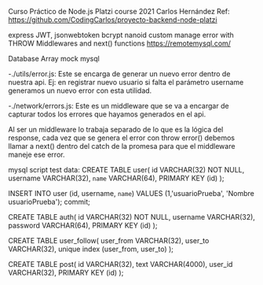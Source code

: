 Curso Práctico de Node.js
Platzi course 2021
Carlos Hernández
Ref: https://github.com/CodingCarlos/proyecto-backend-node-platzi

express
JWT, jsonwebtoken
bcrypt
nanoid
custom manage error with THROW
Middlewares and next() functions
https://remotemysql.com/

Database
    Array mock 
    mysql

-./utils/error.js: Este se encarga de generar un nuevo error dentro de nuestra api. Ej: en registrar nuevo usuario si falta el parámetro username generamos un nuevo error con esta utilidad.

-./network/errors.js: Este es un middleware que se va a encargar de capturar todos los errores que hayamos generados en el api.

Al ser un middleware lo trabaja separado de lo que es la lógica del response, cada vez que se genera el error con throw error() debemos llamar a next() dentro del catch de la promesa para que el middleware maneje ese error.

mysql script test data:
CREATE TABLE user(
  id        VARCHAR(32) NOT NULL,
  username  VARCHAR(32),
  `name`      VARCHAR(64),
   PRIMARY KEY (id)
);

INSERT INTO user (id, username, `name`) VALUES (1,'usuarioPrueba', 'Nombre usuarioPrueba');
commit;


CREATE TABLE auth(
  id        VARCHAR(32) NOT NULL,
  username  VARCHAR(32),
  password  VARCHAR(64),
  PRIMARY KEY (id)
);

CREATE TABLE  user_follow(
  user_from   VARCHAR(32),
  user_to     VARCHAR(32),
  unique index  (user_from, user_to)
);

CREATE TABLE  post(
  id  VARCHAR(32),
  text  VARCHAR(4000),
  user_id  VARCHAR(32),
  PRIMARY KEY (id)
);

